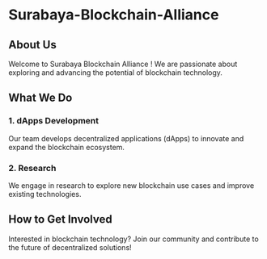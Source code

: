 # Surabaya-Blockchain-Alliance

## About Us

Welcome to Surabaya Blockchain Alliance ! We are passionate about exploring and advancing the potential of blockchain technology.

## What We Do


### 1. dApps Development
Our team develops decentralized applications (dApps) to innovate and expand the blockchain ecosystem.

### 2. Research
We engage in research to explore new blockchain use cases and improve existing technologies.

## How to Get Involved

Interested in blockchain technology? Join our community and contribute to the future of decentralized solutions!

